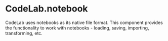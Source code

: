 # CodeLab.notebook

CodeLab uses notebooks as its native file format. This component provides the
functionality to work with notebooks - loading, saving, importing, transforming,
etc.

